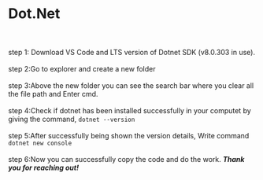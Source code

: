 <h1>Dot.Net</h1>
<br>
<br>
step 1: Download VS Code and LTS version of Dotnet SDK (v8.0.303 in use).
<br>
<br>
step 2:Go to explorer and create a new folder
<br>
<br>
step 3:Above the new folder you can see the search bar where you clear all the file path and Enter cmd.
<br>
<br>
step 4:Check if dotnet has been installed successfully in your computet by giving the command, <code>dotnet --version</code>
<br>
<br>
step 5:After successfully being shown the version details, Write command <code>dotnet new console</code>
<br>
<br>
step 6:Now you can successfully copy the code and do the work. <i><b>Thank you for reaching out!</i></b>
